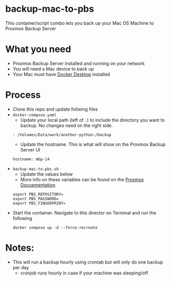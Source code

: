 # backup-mac-to-pbs
This container/script combo lets you back up your Mac OS Machine to Proxmox Backup Server

# What you need
- Proxmox Backup Server installed and running on your network
- You will need a Mac device to back up
- Your Mac must have [Docker Desktop](https://docs.docker.com/desktop/setup/install/mac-install/) installed

# Process
- Clone this repo and update follwing files
- `docker-compose.yaml`
    - Update your local path (left of `:`) to include the directory you want to backup. No changes need on the right side.
    ```
    - /Volumes/Data/work/another-python:/backup
    ```
    - Update the hostname. This is what will show on the Proxmox Backup Server UI
    ```
    hostname: mbp-14
    ```
- `backup-mac-to-pbs.sh`
    - Update the values below
    - More info on these variables can be found on the [Proxmox Docuementation](https://pbs.proxmox.com/docs/backup-client.html)
    ```
    export PBS_REPOSITORY=
    export PBS_PASSWORD=
    export PBS_FINGERPRINT=
    ```
- Start the container. Navigate to this director on Terminal and run the following
    ```
    docker compose up -d --force-recreate
    ```
# Notes:
- This will run a backup hourly using crontab but will only do one backup per day
    - cronjob runs hourly in case if your machine was sleeping/off